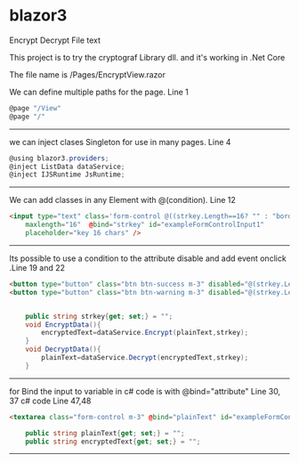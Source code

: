 # blazor3
Encrypt Decrypt File text

This project is to try the cryptograf Library dll. and it's working in .Net Core 

The file name is /Pages/EncryptView.razor

We can define multiple paths for the page. Line 1
```c#
@page "/View"
@page "/"

```
--------------------------------------------------------------------------------------------------------
we can inject clases Singleton for use in many pages. Line 4
```c#
@using blazor3.providers;
@inject ListData dataService;
@inject IJSRuntime JsRuntime;
```
--------------------------------------------------------------------------------------------------------

We can add classes in any Element with @(condition). Line 12
```html
<input type="text" class='form-control @((strkey.Length==16? "" : "border border-danger"))' 
    maxlength="16"  @bind="strkey" id="exampleFormControlInput1" 
    placeholder="key 16 chars" />
```


--------------------------------------------------------------------------------------------------------
Its possible to use a condition to the attribute disable and add event onclick .Line 19 and 22
```html
<button type="button" class="btn btn-success m-3" disabled="@(strkey.Length!=16)" @onclick=EncryptData>Encrypt</button>
<button type="button" class="btn btn-warning m-3" disabled="@(strkey.Length!=16)" @onclick=DecryptData>Decrypt</button>
```
```c#

    public string strkey{get; set;} = "";
    void EncryptData(){
        encryptedText=dataService.Encrypt(plainText,strkey);
    }
    void DecryptData(){
        plainText=dataService.Decrypt(encryptedText,strkey);
    }
```
--------------------------------------------------------------------------------------------------------
for Bind the input to variable in c# code is with @bind="attribute" Line 30, 37  c# code Line 47,48
```html
<textarea class="form-control m-3" @bind="plainText" id="exampleFormControlTextarea1" rows="3"></textarea>
```
```c#
    public string plainText{get; set;} = "";
    public string encryptedText{get; set;} = "";
```
--------------------------------------------------------------------------------------------------------



